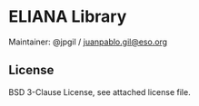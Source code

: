 # ELIANA Library

Maintainer: @jpgil / juanpablo.gil@eso.org

## License

BSD 3-Clause License, see attached license file.
